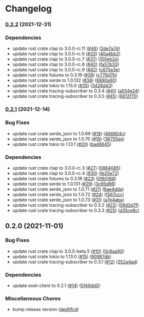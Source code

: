 # Changelog

### [0.2.2](https://github.com/YoloDev/enet-mqtt/compare/enet-mqtt-v0.2.1...enet-mqtt-v0.2.2) (2021-12-31)


### Dependencies

* update rust crate clap to 3.0.0-rc.11 ([#46](https://github.com/YoloDev/enet-mqtt/issues/46)) ([2de7a7d](https://github.com/YoloDev/enet-mqtt/commit/2de7a7d23b21fca4b60b3eaaa8d5b76cb57c8780))
* update rust crate clap to 3.0.0-rc.5 ([#33](https://github.com/YoloDev/enet-mqtt/issues/33)) ([40a4bb2](https://github.com/YoloDev/enet-mqtt/commit/40a4bb24e6c18ac435c273af22dcdfdc17b946bd))
* update rust crate clap to 3.0.0-rc.7 ([#37](https://github.com/YoloDev/enet-mqtt/issues/37)) ([100eb2a](https://github.com/YoloDev/enet-mqtt/commit/100eb2ac299462cc67a1da0b23add7e42835e9f0))
* update rust crate clap to 3.0.0-rc.8 ([#40](https://github.com/YoloDev/enet-mqtt/issues/40)) ([fa57b33](https://github.com/YoloDev/enet-mqtt/commit/fa57b333f754edde8280ffcb9cc4d53a90b2535f))
* update rust crate clap to 3.0.0-rc.9 ([#42](https://github.com/YoloDev/enet-mqtt/issues/42)) ([c675e3e](https://github.com/YoloDev/enet-mqtt/commit/c675e3ed1235b459e0ab666b98d64cdcf54afdc8))
* update rust crate futures to 0.3.19 ([#39](https://github.com/YoloDev/enet-mqtt/issues/39)) ([c776d7b](https://github.com/YoloDev/enet-mqtt/commit/c776d7b176eb9462d22b831d916b7697e286702a))
* update rust crate serde to 1.0.132 ([#38](https://github.com/YoloDev/enet-mqtt/issues/38)) ([6890a90](https://github.com/YoloDev/enet-mqtt/commit/6890a90d5dc571ccdb36482233b4e1ff8dd1460c))
* update rust crate tokio to 1.15.0 ([#35](https://github.com/YoloDev/enet-mqtt/issues/35)) ([3426d43](https://github.com/YoloDev/enet-mqtt/commit/3426d431b55748a70d4e75300ea808aec3f73991))
* update rust crate tracing-subscriber to 0.3.4 ([#41](https://github.com/YoloDev/enet-mqtt/issues/41)) ([a934e24](https://github.com/YoloDev/enet-mqtt/commit/a934e24bcf1a6c10779b1f639f1a6b32867d986d))
* update rust crate tracing-subscriber to 0.3.5 ([#45](https://github.com/YoloDev/enet-mqtt/issues/45)) ([6812f70](https://github.com/YoloDev/enet-mqtt/commit/6812f70b0f2388468050317b470664a94aa87c52))

### [0.2.1](https://www.github.com/YoloDev/enet-mqtt/compare/enet-mqtt-v0.2.0...enet-mqtt-v0.2.1) (2021-12-14)


### Bug Fixes

* update rust crate serde_json to 1.0.69 ([#18](https://www.github.com/YoloDev/enet-mqtt/issues/18)) ([466804c](https://www.github.com/YoloDev/enet-mqtt/commit/466804c7cf0f595bbdb7ef9b177d6f014b93d4f3))
* update rust crate serde_json to 1.0.70 ([#19](https://www.github.com/YoloDev/enet-mqtt/issues/19)) ([36755ee](https://www.github.com/YoloDev/enet-mqtt/commit/36755eebef8ccde72f22c670df2ed44ceaea35ac))
* update rust crate tokio to 1.13.1 ([#20](https://www.github.com/YoloDev/enet-mqtt/issues/20)) ([bad6645](https://www.github.com/YoloDev/enet-mqtt/commit/bad6645d547992a78d6ed3001c0e95d2563c94b4))


### Dependencies

* update rust crate clap to 3.0.0-rc.3 ([#27](https://www.github.com/YoloDev/enet-mqtt/issues/27)) ([0864085](https://www.github.com/YoloDev/enet-mqtt/commit/0864085653d92aadc8aaf51fc06a193e80f8ccfa))
* update rust crate clap to 3.0.0-rc.4 ([#30](https://www.github.com/YoloDev/enet-mqtt/issues/30)) ([fe25e72](https://www.github.com/YoloDev/enet-mqtt/commit/fe25e72a274555d6396f937403dedc5cec601cd8))
* update rust crate futures to 0.3.18 ([#23](https://www.github.com/YoloDev/enet-mqtt/issues/23)) ([0f60188](https://www.github.com/YoloDev/enet-mqtt/commit/0f601886f67d413fcb83309e8abb38551e8bc44b))
* update rust crate serde to 1.0.131 ([#29](https://www.github.com/YoloDev/enet-mqtt/issues/29)) ([3c85d86](https://www.github.com/YoloDev/enet-mqtt/commit/3c85d86aa20b2ce491a7ddc9e59f16babe78cd1b))
* update rust crate serde_json to 1.0.71 ([#21](https://www.github.com/YoloDev/enet-mqtt/issues/21)) ([6ae4dde](https://www.github.com/YoloDev/enet-mqtt/commit/6ae4ddea3223866be6a38d6d04a99b42e1655bff))
* update rust crate serde_json to 1.0.72 ([#24](https://www.github.com/YoloDev/enet-mqtt/issues/24)) ([1567ccc](https://www.github.com/YoloDev/enet-mqtt/commit/1567cccfc33dc448cdca1de2f2dbb931e5c1256d))
* update rust crate serde_json to 1.0.73 ([#31](https://www.github.com/YoloDev/enet-mqtt/issues/31)) ([a7e4aba](https://www.github.com/YoloDev/enet-mqtt/commit/a7e4aba806ec8bbde74b251a34e3c2586802d304))
* update rust crate tracing-subscriber to 0.3.2 ([#22](https://www.github.com/YoloDev/enet-mqtt/issues/22)) ([09d2d7f](https://www.github.com/YoloDev/enet-mqtt/commit/09d2d7f85f1062d97a90b395497999960b8e2c5f))
* update rust crate tracing-subscriber to 0.3.3 ([#25](https://www.github.com/YoloDev/enet-mqtt/issues/25)) ([d35ce8c](https://www.github.com/YoloDev/enet-mqtt/commit/d35ce8c5765ffca0a34c7ecf2f79d483ffd842ba))

## 0.2.0 (2021-11-01)


### Bug Fixes

* update rust crate clap to 3.0.0-beta.5 ([#10](https://www.github.com/YoloDev/enet-mqtt/issues/10)) ([0c8aa90](https://www.github.com/YoloDev/enet-mqtt/commit/0c8aa90b403ad9df24e85fc691b3834c95fc6434))
* update rust crate tokio to 1.13.0 ([#15](https://www.github.com/YoloDev/enet-mqtt/issues/15)) ([90987db](https://www.github.com/YoloDev/enet-mqtt/commit/90987db84919036fbd00022b66a03b0d6fe8bafc))
* update rust crate tracing-subscriber to 0.3.1 ([#12](https://www.github.com/YoloDev/enet-mqtt/issues/12)) ([352a4ad](https://www.github.com/YoloDev/enet-mqtt/commit/352a4ad0e100d185ae7b2e9a6637533f9184253c))


### Dependencies

* update enet-client to 0.2.1 ([#14](https://www.github.com/YoloDev/enet-mqtt/issues/14)) ([0f49dd0](https://www.github.com/YoloDev/enet-mqtt/commit/0f49dd0f3aed356ca70f967be4ab8c7361013bde))


### Miscellaneous Chores

* bump release version ([ded0fcd](https://www.github.com/YoloDev/enet-mqtt/commit/ded0fcdf8af39a7d8827e6b516abe4e3db705154))
